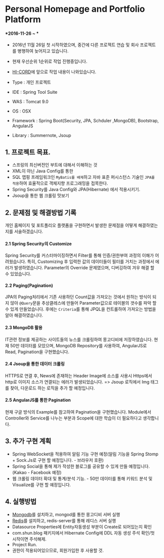# Personal Homepage and Portfolio Platform

#### *2016-11-26 ~ *  
- 2016년 11월 26일 첫 시작하였으며, 중간에 다른 프로젝트 연습 및 회사 프로젝트를 병행하여 늦어지고 있습니다.
- 현재 우선순위 1순위로 작업 진행중입니다.
- [HI-CORD](https://hi-cord.com/shooney)에 앞으로 작업 내용이 나와있습니다.

- Type : 개인 프로젝트
- IDE : Spring Tool Suite
- WAS : Tomcat 9.0
- OS : OSX  
- Framework : Spring Boot(Security, JPA, Schduler ,MongoDB), Bootstrap, AngularJS  
- Library : Summernote, Jsoup


## 1. 프로젝트 목표.
- 스프링의 최신버전인 부트에 대해서 이해하는 것
- XML이 아닌 Java Config를 통한  
- SQL 맵핑 프레임워크인 `MyBatis를 배제`하고 자바 표준  퍼시스턴스 기술인 `JPA를 적용`하여 효율적으로 객체지향 프로그래밍을 접목한다. 
- Spring Security를 Java Config와 JPA(Hibernate) 에서 적용시키기.
- Jsoup을 통한 웹 크롤링 맛보기 


## 2. 문제점 및 해결방법 기록  
개인 홈페이지 및 포트폴리오 플랫폼을 구현하면서 발생한 문제점을 어떻게 해결하였는지를 서술하겠습니다. 

#### 2.1 Spring Security의 Customize
Spring Security를 커스터마이징하면서 Filter를 통해 인증/권한부여 과정의 이해가 어려웠습니다. 특히, Customizing 후 입력한 값의 데이터들이 필터를 거치는 과정에서 에러가 발생하였습니다. Parameter의 Override 문제였으며, 디버깅하여 겨우 해결 할 수 있었습니다.

#### 2.2 Paging(Pagination)
JPA의 Paging처리에서 기존 사용하던 Count값을 가져오는 것에서 원하는 방식이 되지 않아 `@Query`문을 추상클레스에 만들어 Parameter값으로 테이블의 갯수를 파악 할 수 있게 만들었습니다.
후에는 `Criteria`를 통해 JPQL을 컨트롤하여 가져오는 방법을 알아 해결하였습니다.

#### 2.3 MongoDB 활용
IT관련 정보를 제공하는 사이트들의 뉴스를 크롤링하여 몽고디비에 저장하였습니다. 현재 50만 데이터를 모았으며, MongoDB Repository를 사용하여, AngularJS로 Read, Pagination을 구현했습니다.

#### 2.4 Jsoup을 통한 데이터 크롤링
HTTPS로 연결 후, News에 존재하는 Header Image에 소스를 사용시 Https에서 http로 이미지 소스가 연결되는 에러가 발생되었습니다.
=> Jsoup 로직에서 Img 태그를 찾아, 다운로드 하는 로직을 추가 할 예정입니다.

#### 2.5 AngularJS를 통한 Pagination
현재 구글 방식의 Example를 참고하여 Pagination을 구현했습니다. Module에서 Controller와 Service를 나누는 부분과 Scope에 대한 학습이 더 필요하다고 생각합니다.


## 3. 추가 구현 계획 
- Spring WebSocket을 적용하여 알림 기능 구현 예정(알림 기능을 Spring Stomp + Sock.Js로 구현 할 예정입니다. - 브라우저 호환)  
- Spring Social을 통해 제가 작성한 블로그를 공유할 수 있게 만들 예정입니다.(Kakao - Facebook 예정)
- 웹 크롤링 데이터 확대 및 통계/분석 기능. - 50만 데이터를 통해 키워드 분석 및 Visualize를 구현 할 예정입니다.


## 4. 실행방법
- [Mongodb](https://docs.mongodb.com/getting-started/shell/)를 설치하고, mongod를 통한 몽고디비 서버 실행
- [Redis](https://redis.io/topics/quickstart)를 설치하고, redis-server를 통해 레디스 서버 실행
- Datasource Properties에 Entity자동생성 부분이 Create로 되어있는지 확인
- com.shun.blog 패키지에서 Hibernate Config에 DDL 자동 생성 주석 확인/첫 시작이면 주석해제.
- Project Run. 
- 권한이 적용되어있으므로, 회원가입한 후 사용할 것.
